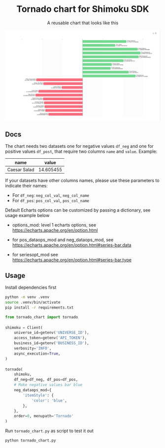 <h1 align="center">Tornado chart for Shimoku SDK</h1>
<p align="center">A reusable chart that looks like this</p>
<p align="center">
  <img src="tornadochart.png">
</p>

## Docs
The chart needs two datasets one for negative values `df_neg` and one for positive values `df_post`, that require two columns
`name` and `value`. Example:

| name          | value     |
|---------------|-----------|
| Caesar Salad  | 14.605455 |

If your datasets have other columns names, please use these parameters to indicate their names:
- For `df_neg`: `neg_col_val`, `neg_col_name`
- For `df_pos`: `pos_col_val`, `pos_col_name`

Default Echarts options can be customized by passing a dictionary, see usage example below

- options_mod: level 1 echarts options, see
https://echarts.apache.org/en/option.html

- for pos_dataops_mod and neg_dataops_mod, see
https://echarts.apache.org/en/option.html#series-bar.data

- for seriesopt_mod see
https://echarts.apache.org/en/option.html#series-bar.type

## Usage

Install dependencies first

```bash
python -m venv .venv
source .venv/bin/activate
pip install -r requirements.txt
```

```python
from tornado_chart import tornado

shimoku = Client(
    universe_id=getenv('UNIVERSE_ID'),
    access_token=getenv('API_TOKEN'),
    business_id=getenv('BUSINESS_ID'),
    verbosity='INFO',
    async_execution=True,
)

tornado(
    shimoku,
    df_neg=df_neg, df_pos=df_pos,
    # Make negative values bar blue
    neg_dataops_mod={
        'itemStyle': {
            'color': 'blue',
        },
    },
    order=0, menupath='Tornado'
)
```

Run `tornado_chart.py` as script to test it out

```bash
python tornado_chart.py
```
